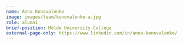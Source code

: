 ```yaml
---
name: Anna Konovalenko
image: images/team/konovalenko-a.jpg
role: alumni
brief-position: Molde University College
external-page-only: https://www.linkedin.com/in/anna-konovalenko/
---
```


